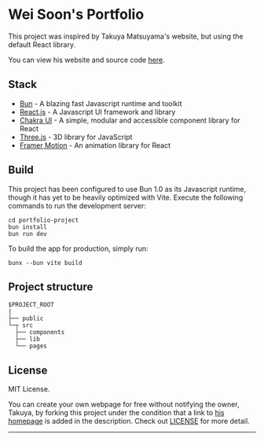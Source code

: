 # Wei Soon's Portfolio

This project was inspired by Takuya Matsuyama's website, but using the default React library.

You can view his website and source code [here](https://www.craftz.dog).

## Stack

- [Bun](https://bun.sh/) - A blazing fast Javascript runtime and toolkit
- [React.js](https://react.dev/) - A Javascript UI framework and library
- [Chakra UI](https://chakra-ui.com/) - A simple, modular and accessible component library for React
- [Three.js](https://threejs.org/) - 3D library for JavaScript
- [Framer Motion](https://www.framer.com/motion/) - An animation library for React

## Build

This project has been configured to use Bun 1.0 as its Javascript runtime, though it has yet to be heavily optimized with Vite. Execute the following commands to run the development server:
```
cd portfolio-project
bun install
bun run dev
```
To build the app for production, simply run:
```
bunx --bun vite build
```

## Project structure

```
$PROJECT_ROOT
|
├── public
└─┬ src
  ├── components
  ├── lib
  └── pages
```

## License

MIT License.

You can create your own webpage for free without notifying the owner, Takuya, by forking this project under the condition that a link to [his homepage](https://www.craftz.dog/) is added in the description. Check out [LICENSE](./LICENSE) for more detail.

---
